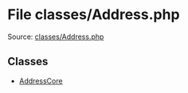 File classes/Address.php
=========

Source: [classes/Address.php](https://github.com/PrestaShop/PrestaShop/blob/1.6.1.2/classes/Address.php)


Classes
-------

* [AddressCore](class.AddressCore.md)

